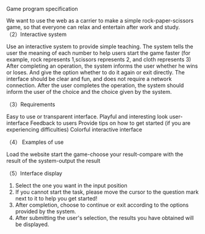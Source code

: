 Game program specification                               

We want to use the web as a carrier to make a simple rock-paper-scissors game, so that everyone can relax and entertain after work and study.                                         
（2）Interactive system  

                                    
Use an interactive system to provide simple teaching. The system tells the user the meaning of each number to help users start the game faster (for example, rock represents 1,scissors represents 2, and cloth represents 3)
After completing an operation, the system informs the user whether he wins or loses.
And give the option whether to do it again or exit directly.
The interface should be clear and fun, and does not require a network connection.
After the user completes the operation, the system should inform the user of the choice and the choice given by the system.

（3）Requirements                                                  

  
Easy to use or transparent interface.
Playful and interesting look
user-interface
Feedback to users
Provide tips on how to get started (if you are experiencing difficulties)
Colorful interactive interface

（4） Examples of use             

Load the website start the game-choose your result-compare with the result of the system-output the result

（5）Interface display           
                               
                
1. Select the one you want in the input position
2. If you cannot start the task, please move the cursor to the question mark next to it to help you get started!
3. After completion, choose to continue or exit according to the options provided by the system.
4. After submitting the user's selection, the results you have obtained will be displayed.

